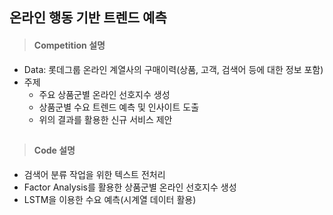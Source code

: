 ## 온라인 행동 기반 트렌드 예측

> #### Competition 설명
* Data: 롯데그룹 온라인 계열사의 구매이력(상품, 고객, 검색어 등에 대한 정보 포함)
* 주제
  + 주요 상품군별 온라인 선호지수 생성
  + 상품군별 수요 트렌드 예측 및 인사이트 도출
  + 위의 결과를 활용한 신규 서비스 제안

##
> #### Code 설명
* 검색어 분류 작업을 위한 텍스트 전처리
* Factor Analysis를 활용한 상품군별 온라인 선호지수 생성
* LSTM을 이용한 수요 예측(시계열 데이터 활용)
